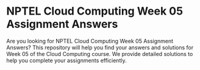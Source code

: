 # NPTEL Cloud Computing Week 05 Assignment Answers

Are you looking for NPTEL Cloud Computing Week 05 Assignment Answers? This repository will help you find your answers and solutions for Week 05 of the Cloud Computing course. We provide detailed solutions to help you complete your assignments efficiently.